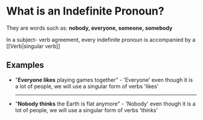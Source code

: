 # What is an Indefinite Pronoun?
They are words such as: **nobody,  everyone, someone, somebody**

In a subject- verb agreement, every indefinite pronoun is accompanied by a [[Verb|singular verb]]

## Examples
- "**Everyone likes** playing games together" - 'Everyone' even though it is a lot of people, we will use a singular form of verbs 'likes'  <hr>

- "**Nobody thinks** the Earth is flat anymore" -  'Nobody' even though it is a lot of people, we will use a singular form of verbs 'thinks'


